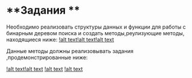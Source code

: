 # **Задания **

Необходимо реализовать структуры данных и функции для работы с бинарным деревом поиска и создать методы,реулизующие методы, находящиеся ниже:
[!alt text](https://pp.userapi.com/c855020/v855020630/10757/62Qt4BNlm4s.jpg)[!alt text](https://pp.userapi.com/c855020/v855020630/1075f/rrrghVVS6xk.jpg)[!alt text](https://pp.userapi.com/c855020/v855020630/10766/dRLx_Obqqhk.jpg)

Данные методы должны реализовывать задания ,продемонстрированные ниже:

[!alt text](https://pp.userapi.com/c855020/v855020630/10776/y1eCSQegu34.jpg)[!alt text](https://pp.userapi.com/c855020/v855020630/1077e/l7XJ7IFCdQk.jpg) [!alt text](https://pp.userapi.com/c855020/v855020630/10786/ZXkCfXTfyp8.jpg) [!alt text](https://pp.userapi.com/c855020/v855020630/1078e/WeY761jo2R4.jpg)
